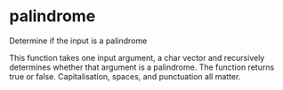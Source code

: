 # palindrome
Determine if the input is a palindrome

This function takes one input argument, a char vector and recursively determines whether that argument is a palindrome. The function returns true or false. Capitalisation, spaces, and punctuation all matter.
